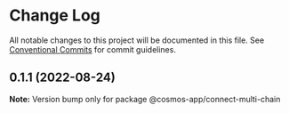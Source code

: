 # Change Log

All notable changes to this project will be documented in this file.
See [Conventional Commits](https://conventionalcommits.org) for commit guidelines.

## 0.1.1 (2022-08-24)

**Note:** Version bump only for package @cosmos-app/connect-multi-chain
